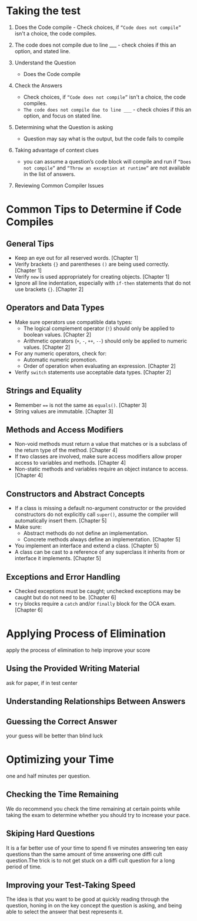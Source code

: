 # Taking the test

1. Does the Code compile - Check choices, if `“Code does not compile”` isn't a choice, the code compiles.
2. The code does not compile due to line \_\_\_ - check choies if this an option, and stated line.

3. Understand the Question
   - Does the Code compile
4. Check the Answers
   - Check choices, if `“Code does not compile”` isn't a choice, the code compiles.
   - `The code does not compile due to line ___` - check choies if this an option, and focus on stated line.
5. Determining what the Question is asking

   - Question may say what is the output, but the code fails to compile

6. Taking advantage of context clues

   - you can assume a question’s code block will compile and run if `“Does not compile”` and `“Throw an exception at runtime”` are not available in the list of answers.

7. Reviewing Common Compiler Issues

# Common Tips to Determine if Code Compiles

## General Tips

- Keep an eye out for all reserved words. [Chapter 1]
- Verify brackets `{}` and parentheses `()` are being used correctly. [Chapter 1]
- Verify `new` is used appropriately for creating objects. [Chapter 1]
- Ignore all line indentation, especially with `if-then` statements that do not use brackets `{}`. [Chapter 2]

## Operators and Data Types

- Make sure operators use compatible data types:
  - The logical complement operator (`!`) should only be applied to boolean values. [Chapter 2]
  - Arithmetic operators (`+`, `-`, `++`, `--`) should only be applied to numeric values. [Chapter 2]
- For any numeric operators, check for:
  - Automatic numeric promotion.
  - Order of operation when evaluating an expression. [Chapter 2]
- Verify `switch` statements use acceptable data types. [Chapter 2]

## Strings and Equality

- Remember `==` is not the same as `equals()`. [Chapter 3]
- String values are immutable. [Chapter 3]

## Methods and Access Modifiers

- Non-void methods must return a value that matches or is a subclass of the return type of the method. [Chapter 4]
- If two classes are involved, make sure access modifiers allow proper access to variables and methods. [Chapter 4]
- Non-static methods and variables require an object instance to access. [Chapter 4]

## Constructors and Abstract Concepts

- If a class is missing a default no-argument constructor or the provided constructors do not explicitly call `super()`, assume the compiler will automatically insert them. [Chapter 5]
- Make sure:
  - Abstract methods do not define an implementation.
  - Concrete methods always define an implementation. [Chapter 5]
- You implement an interface and extend a class. [Chapter 5]
- A class can be cast to a reference of any superclass it inherits from or interface it implements. [Chapter 5]

## Exceptions and Error Handling

- Checked exceptions must be caught; unchecked exceptions may be caught but do not need to be. [Chapter 6]
- `try` blocks require a `catch` and/or `finally` block for the OCA exam. [Chapter 6]

# Applying Process of Elimination

apply the process of elimination to help improve your score

## Using the Provided Writing Material

ask for paper, if in test center

## Understanding Relationships Between Answers
## Guessing the Correct Answer
your guess will be better than blind luck

# Optimizing your Time
 one and  half minutes per question.

## Checking the Time Remaining
We do recommend you check the time remaining at certain points 
while taking the exam to determine whether you should try to increase your pace.

## Skiping Hard Questions
It is 
a far better use of your time to spend fi ve minutes answering ten easy questions than the 
same amount of time answering one diffi cult question.The trick is to not get stuck on a diffi cult question for a long 
period of time.

## Improving your Test-Taking Speed
The idea is that you want to be good at quickly 
reading through the question, honing in on the key concept the question is asking, and 
being able to select the answer that best represents it.
